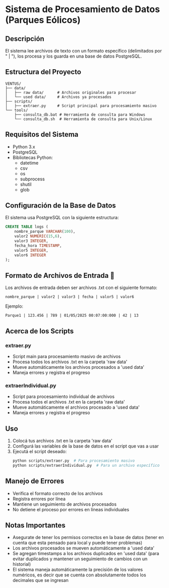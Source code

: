 # Sistema de Procesamiento de Datos (Parques Eólicos)

## Descripción
El sistema lee archivos de texto con un formato específico (delimitados por " | "), los procesa y los guarda en una base de datos PostgreSQL.

## Estructura del Proyecto
```
VENTUS/
├── data/
│   ├── raw data/      # Archivos originales para procesar
│   └── used data/     # Archivos ya procesados
├── scripts/
│   ├── extraer.py     # Script principal para procesamiento masivo
└── tools/
    ├── consulta_db.bat # Herramienta de consulta para Windows
    └── consulta_db.sh  # Herramienta de consulta para Unix/Linux
```

## Requisitos del Sistema
- Python 3.x
- PostgreSQL
- Bibliotecas Python:
  - datetime
  - csv
  - os
  - subprocess
  - shutil
  - glob

## Configuración de la Base de Datos
El sistema usa PostgreSQL con la siguiente estructura:
```sql
CREATE TABLE logs (
    nombre_parque VARCHAR(100),
    valor2 NUMERIC(15,6),
    valor3 INTEGER,
    fecha_hora TIMESTAMP,
    valor5 INTEGER,
    valor6 INTEGER
);
```

## Formato de Archivos de Entrada 📝
Los archivos de entrada deben ser archivos .txt con el siguiente formato:
```
nombre_parque | valor2 | valor3 | fecha | valor5 | valor6
```
Ejemplo:
```
Parque1 | 123.456 | 789 | 01/05/2025 00:07:00:000 | 42 | 13
```

## Acerca de los Scripts

### extraer.py
- Script main para procesamiento masivo de archivos
- Procesa todos los archivos .txt en la carpeta 'raw data'
- Mueve automáticamente los archivos procesados a 'used data'
- Maneja errores y registra el progreso

### extraerIndividual.py
- Script para procesamiento individual de archivos
- Procesa todos el archivos .txt en la carpeta 'raw data'
- Mueve automáticamente el archivos procesado a 'used data'
- Maneja errores y registra el progreso

## Uso

1. Colocá tus archivos .txt en la carpeta 'raw data'
2. Configurá las variables de la base de datos en el script que vas a usar
3. Ejecutá el script deseado:
   ```bash
   python scripts/extraer.py  # Para procesamiento masivo
   python scripts/extraerIndividual.py  # Para un archivo específico
   ```

## Manejo de Errores
- Verifica el formato correcto de los archivos
- Registra errores por línea
- Mantiene un seguimiento de archivos procesados
- No detiene el proceso por errores en líneas individuales

## Notas Importantes
- Asegurate de tener los permisos correctos en la base de datos 
(tener en cuenta que esta pensado para local y puede tener problemas)
- Los archivos procesados se mueven automáticamente a 'used data'
- Se agregan timestamps a los archivos duplicados en 'used data'
(para evitar duplicados y mantener un seguimiento de cambios con
un historial)
- El sistema maneja automáticamente la precisión de los valores numéricos, es decir que se cuenta con absolutamente todos los decimales que se ingresan